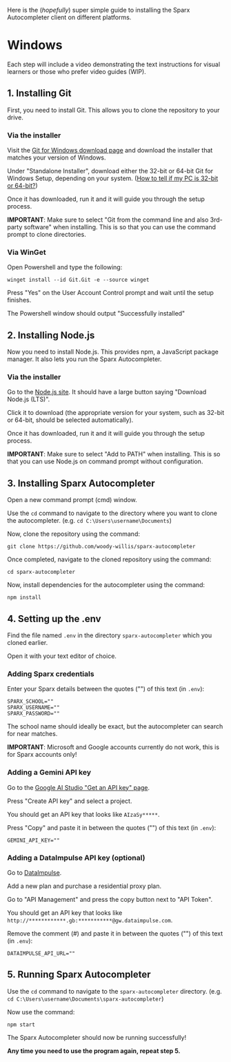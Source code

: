 Here is the (_hopefully_) super simple guide to installing the Sparx Autocompleter client on different platforms.

# Windows

Each step will include a video demonstrating the text instructions for visual learners or those who prefer video guides (WIP).

## 1. Installing Git

First, you need to install Git. This allows you to clone the repository to your drive.

### Via the installer

Visit the [Git for Windows download page](https://git-scm.com/downloads/win) and download the installer that matches your version of Windows.

Under "Standalone Installer", download either the 32-bit or 64-bit Git for Windows Setup, depending on your system. ([How to tell if my PC is 32-bit or 64-bit?](https://youtu.be/GvRdU_mHBcU))

Once it has downloaded, run it and it will guide you through the setup process.

**IMPORTANT**: Make sure to select "Git from the command line and also 3rd-party software" when installing. This is so that you can use the command prompt to clone directories.

### Via WinGet

Open Powershell and type the following:
```
winget install --id Git.Git -e --source winget
```

Press "Yes" on the User Account Control prompt and wait until the setup finishes.

The Powershell window should output "Successfully installed"

## 2. Installing Node.js

Now you need to install Node.js. This provides npm, a JavaScript package manager. It also lets you run the Sparx Autocompleter.

### Via the installer

Go to the [Node.js site](https://nodejs.org/en). It should have a large button saying "Download Node.js (LTS)".

Click it to download (the appropriate version for your system, such as 32-bit or 64-bit, should be selected automatically).

Once it has downloaded, run it and it will guide you through the setup process.

**IMPORTANT**: Make sure to select "Add to PATH" when installing. This is so that you can use Node.js on command prompt without configuration.

## 3. Installing Sparx Autocompleter

Open a new command prompt (cmd) window.

Use the ```cd``` command to navigate to the directory where you want to clone the autocompleter. (e.g. ```cd C:\Users\username\Documents```)

Now, clone the repository using the command: 
```
git clone https://github.com/woody-willis/sparx-autocompleter
```

Once completed, navigate to the cloned repository using the command: 
```
cd sparx-autocompleter
```

Now, install dependencies for the autocompleter using the command: 
```
npm install
```

## 4. Setting up the .env

Find the file named ```.env``` in the directory ```sparx-autocompleter``` which you cloned earlier.

Open it with your text editor of choice.

### Adding Sparx credentials

Enter your Sparx details between the quotes ("") of this text (in ```.env```):

```
SPARX_SCHOOL=""
SPARX_USERNAME=""
SPARX_PASSWORD=""
```

The school name should ideally be exact, but the autocompleter can search for near matches.

**IMPORTANT**: Microsoft and Google accounts currently do not work, this is for Sparx accounts only!

### Adding a Gemini API key

Go to the [Google AI Studio "Get an API key" page](https://aistudio.google.com/app/apikey).

Press "Create API key" and select a project.

You should get an API key that looks like ```AIzaSy*****```.

Press "Copy" and paste it in between the quotes ("") of this text (in ```.env```):

```
GEMINI_API_KEY=""
```

### Adding a DataImpulse API key (optional)

Go to [DataImpulse](https://dataimpulse.com/).

Add a new plan and purchase a residential proxy plan.

Go to "API Management" and press the copy button next to "API Token".

You should get an API key that looks like ```http://************.gb:***********@gw.dataimpulse.com```.

Remove the comment (#) and paste it in between the quotes ("") of this text (in ```.env```):

```
DATAIMPULSE_API_URL=""
```

## 5. Running Sparx Autocompleter

Use the ```cd``` command to navigate to the ```sparx-autocompleter``` directory. (e.g. ```cd C:\Users\username\Documents\sparx-autocompleter```)

Now use the command:
```
npm start
```

The Sparx Autocompleter should now be running successfully!

**Any time you need to use the program again, repeat step 5.**
